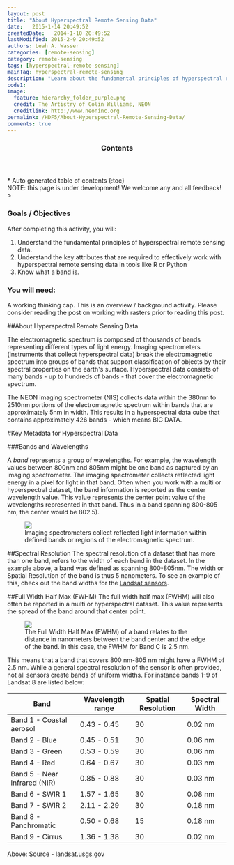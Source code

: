 ```yaml
---
layout: post
title: "About Hyperspectral Remote Sensing Data"
date:   2015-1-14 20:49:52
createdDate:   2014-1-10 20:49:52
lastModified: 2015-2-9 20:49:52
authors: Leah A. Wasser
categories: [remote-sensing]
category: remote-sensing
tags: [hyperspectral-remote-sensing]
mainTag: hyperspectral-remote-sensing
description: "Learn about the fundamental principles of hyperspectral remote sensing data."
code1: 
image:
  feature: hierarchy_folder_purple.png
  credit: The Artistry of Colin Williams, NEON
  creditlink: http://www.neoninc.org
permalink: /HDF5/About-Hyperspectral-Remote-Sensing-Data/
comments: true
---
```


<section id="table-of-contents" class="toc">
  <header>
    <h3 >Contents</h3>
  </header>
<div id="drawer" markdown="1">
*  Auto generated table of contents
{:toc}
</div>
</section><!-- /#table-of-contents -->



<div id="objectives">
NOTE: this page is under development! We welcome any and all feedback!
> 
<h3>Goals / Objectives</h3>

After completing this activity, you will:
<ol>
<li>Understand the fundamental principles of hyperspectral remote sensing data.</li>
<li>Understand the key attributes that are required to effectively work with hyperspectral remote sensing data in tools like R or Python</li>
<li>Know what a band is.</li>
</ol>

<h3>You will need:</h3>
A working thinking cap. This is an overview / background activity.
Please consider reading the post on working with rasters prior to reading this post. 
</div>

##About Hyperspectral Remote Sensing Data

The electromagnetic spectrum is composed of thousands of bands representing different types of light energy. Imaging spectrometers (instruments that collect hyperspectral data) break the electromagnetic spectrum into groups of bands that support classification of objects by their spectral properties on the earth's surface. Hyperspectral data consists of many bands - up to hundreds of bands - that cover the electromagnetic spectrum.

The NEON imaging spectrometer (NIS) collects data within the 380nm to 2510nm portions of the electromagnetic spectrum within bands that are approximately 5nm in width. This results in a hyperspectral data cube that contains approximately 426 bands - which means BIG DATA.

#Key Metadata for Hyperspectral Data

###Bands and Wavelengths

A *band* represents a group of wavelengths. For example, the wavelength values between 800nm and 805nm might be one band as captured by an imaging spectrometer. The imaging spectrometer collects reflected light energy in a pixel for light in that band. Often when you work with a multi or hyperspectral dataset, the band information is reported as the center wavelength value. This value represents the center point value of the wavelengths represented in that  band. Thus in a band spanning 800-805 nm, the center would be 802.5).

<figure>
    <a href="{{ site.baseurl }}/images/hyperspectral/spectrumZoomed.png"><img src="{{ site.baseurl }}/images/hyperspectral/spectrumZoomed.png"></a>
    <figcaption>Imaging spectrometers collect reflected light information within defined bands or regions of the electromagnetic spectrum.</figcaption>
</figure>

##Spectral Resolution
The spectral resolution of a dataset that has more than one band, refers to the width of each band in the dataset. In the example above, a band was defined as spanning 800-805nm. The width or Spatial Resolution of the band is thus 5 nanometers. To see an example of this, check out the band widths for the <a href="http://landsat.usgs.gov/band_designations_landsat_satellites.php" target="_blank">Landsat sensors</a>.

 
##Full Width Half Max (FWHM)
The full width half max (FWHM) will also often be reported in a multi or hyperspectral dataset. This value represents the spread of the band around that center point. 

<figure>
    <a href="{{ site.baseurl }}/images/hyperspectral/FWHM2.png"><img src="{{ site.baseurl }}/images/hyperspectral/FWHM2.png"></a>
    <figcaption>The Full Width Half Max (FWHM) of a band relates to the distance in nanometers between the band center and the edge of the band. In this case, the FWHM for Band C is 2.5 nm.</figcaption>
</figure>

This means that a band that covers 800 nm-805 nm might have a FWHM of 2.5 nm. While a general spectral resolution of the sensor is often  provided, not all sensors create bands of uniform widths. For instance bands 1-9 of Landsat 8 are listed below:


| Band | Wavelength range | Spatial Resolution | Spectral Width |
|-------------------------------------|------------------|--------------------|----------------|
| Band 1 - Coastal aerosol | 0.43 - 0.45 | 30 | 0.02 nm |
| Band 2 - Blue | 0.45 - 0.51 | 30 | 0.06 nm |
| Band 3 - Green | 0.53 - 0.59 | 30 | 0.06 nm |
| Band 4 - Red | 0.64 - 0.67 | 30 | 0.03 nm |
| Band 5 - Near Infrared (NIR) | 0.85 - 0.88 | 30 | 0.03 nm |
| Band 6 - SWIR 1 | 1.57 - 1.65 | 30 | 0.08 nm  |
| Band 7 - SWIR 2 | 2.11 - 2.29 | 30 | 0.18 nm |
| Band 8 - Panchromatic | 0.50 - 0.68 | 15 | 0.18 nm |
| Band 9 - Cirrus | 1.36 - 1.38 | 30 | 0.02 nm |


Above: Source - landsat.usgs.gov


